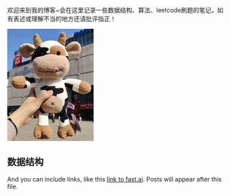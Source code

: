 欢迎来到我的博客~会在这里记录一些数据结构、算法、leetcode刷题的笔记，如有表述或理解不当的地方还请批评指正！

![Image of fast.ai logo](images/mycow.jpg)

## 数据结构

And you can include links, like this [link to fast.ai](https://www.fast.ai). Posts will appear after this file. 
